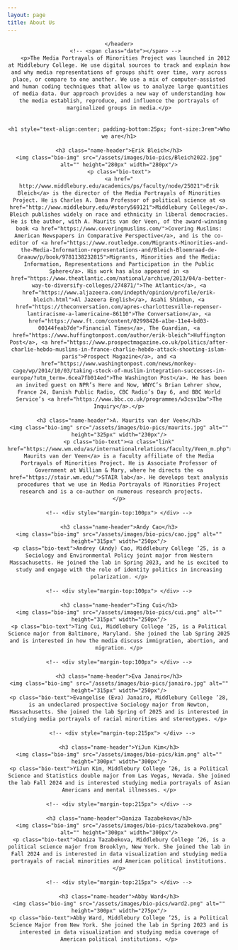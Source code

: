 ```yaml
---
layout: page
title: About Us
---
```

<!-- Global site tag (gtag.js) - Google Analytics -->
<script async src="https://www.googletagmanager.com/gtag/js?id=UA-146764207-1"></script>
<script>
  window.dataLayer = window.dataLayer || [];
  function gtag(){dataLayer.push(arguments);}
  gtag('js', new Date());

  gtag('config', 'UA-146764207-1');
</script>


<!-- Post -->
<section class="post">
    <header class="major">

    </header>
        <!-- <span class="date"></span> -->
        <p>The Media Portrayals of Minorities Project was launched in 2012 at Middlebury College. We use digital sources to track and explain how and why media representations of groups shift over time, vary across place, or compare to one another. We use a mix of computer-assisted and human coding techniques that allow us to analyze large quantities of media data. Our approach provides a new way of understanding how the media establish, reproduce, and influence the portrayals of marginalized groups in media.</p>


    <h1 style="text-align:center; padding-bottom:25px; font-size:3rem">Who we are</h1>

    <h3 class="name-header">Erik Bleich</h3>
    <img class="bio-img" src="/assets/images/bio-pics/Bleich2022.jpg" alt="" height="280px" width="280px"/>
    <p class="bio-text">
    <a href=" http://www.middlebury.edu/academics/ps/faculty/node/25021">Erik Bleich</a> is the director of the Media Portrayals of Minorities Project. He is Charles A. Dana Professor of political science at <a href="http://www.middlebury.edu/#story569121">Middlebury College</a>. Bleich publishes widely on race and ethnicity in liberal democracies. He is the author, with A. Maurits van der Veen, of the award-winning book <a href="https://www.coveringmuslims.com/">Covering Muslims: American Newspapers in Comparative Perspective</a>, and is the co-editor of <a href="https://www.routledge.com/Migrants-Minorities-and-the-Media-Information-representations-and/Bleich-Bloemraad-de-Graauw/p/book/9781138232815">Migrants, Minorities and the Media: Information, Representations and Participation in the Public Sphere</a>. His work has also appeared in <a href="https://www.theatlantic.com/national/archive/2013/04/a-better-way-to-diversify-colleges/274871/">The Atlantic</a>, <a href="https://www.aljazeera.com/indepth/opinion/profile/erik-bleich.html">Al Jazeera English</a>, Asahi Shimbun, <a href="https://theconversation.com/apres-charlottesville-repenser-lantiracisme-a-lamericaine-86110">The Conversation</a>, <a href="https://www.ft.com/content/02998426-a1be-11e4-bd03-00144feab7de">Financial Times</a>, The Guardian, <a href="https://www.huffingtonpost.com/author/erik-bleich">Huffington Post</a>, <a href="https://www.prospectmagazine.co.uk/politics/after-charlie-hebdo-muslims-in-france-charlie-hebdo-attack-shooting-islam-paris">Prospect Magazine</a>, and <a href="https://www.washingtonpost.com/news/monkey-cage/wp/2014/10/03/taking-stock-of-muslim-integration-successes-in-europe/?utm_term=.6cea7fb014ed">The Washington Post</a>. He has been an invited guest on NPR’s Here and Now, WNYC’s Brian Lehrer show, France 24, Danish Public Radio, CBC Radio’s Day 6, and BBC World Service’s <a href="https://www.bbc.co.uk/programmes/w3csv1bw">The Inquiry</a>.</p>

    <h3 class="name-header">A. Maurits van der Veen</h3>
    <img class="bio-img" src="/assets/images/bio-pics/maurits.jpg" alt="" height="325px" width="230px"/>
    <p class="bio-text"><a class="link" href="https://www.wm.edu/as/internationalrelations/faculty/Veen_m.php">A. Maurits van der Veen</a> is a faculty affiliate of the Media Portrayals of Minorities Project. He is Associate Professor of Government at William & Mary, where he directs the <a href="https://stair.wm.edu/">STAIR lab</a>. He develops text analysis procedures that we use in Media Portrayals of Minorities Project research and is a co-author on numerous research projects.     
    </p>

    <!-- <div style="margin-top:100px"> </div> -->

    <h3 class="name-header">Andy Cao</h3>
    <img class="bio-img" src="/assets/images/bio-pics/cao.jpg" alt="" height="315px" width="250px"/>
    <p class="bio-text">Andrey (Andy) Cao, Middlebury College ’25, is a Sociology and Environmental Policy joint major from Western Massachusetts. He joined the lab in Spring 2023, and he is excited to study and engage with the role of identity politics in increasing polarization. </p>

    <!-- <div style="margin-top:100px"> </div> -->

    <h3 class="name-header">Ting Cui</h3>
    <img class="bio-img" src="/assets/images/bio-pics/cui.png" alt="" height="315px" width="250px"/>
    <p class="bio-text">Ting Cui, Middlebury College ’25, is a Political Science major from Baltimore, Maryland. She joined the lab Spring 2025 and is interested in how the media discuss immigration, abortion, and migration. </p>
    
    <!-- <div style="margin-top:100px"> </div> -->

    <h3 class="name-header">Eva Janairo</h3>
    <img class="bio-img" src="/assets/images/bio-pics/janairo.jpg" alt="" height="315px" width="250px"/>
    <p class="bio-text">Evangelise (Eva) Janairo, Middlebury College ’28, is an undeclared prospective Sociology major from Newton, Massachusetts. She joined the lab Spring of 2025 and is interested in studying media portrayals of racial minorities and stereotypes. </p>
  
      <!-- <div style="margin-top:215px"> </div> -->

    <h3 class="name-header">YiJun Kim</h3>
    <img class="bio-img" src="/assets/images/bio-pics/kim.png" alt="" height="300px" width="300px"/>
    <p class="bio-text">YiJun Kim, Middlebury College ’26, is a Political Science and Statistics double major from Las Vegas, Nevada. She joined the lab Fall 2024 and is interested studying media portrayals of Asian Americans and mental illnesses. </p>

    <!-- <div style="margin-top:215px"> </div> -->

    <h3 class="name-header">Daniza Tazabekova</h3>
    <img class="bio-img" src="/assets/images/bio-pics/tazabekova.png" alt="" height="300px" width="300px"/>
    <p class="bio-text">Daniza Tazabekova, Middlebury College ’26, is a political science major from Brooklyn, New York. She joined the lab in Fall 2024 and is interested in data visualization and studying media portrayals of racial minorities and American political institutions. </p>

    <!-- <div style="margin-top:215px"> </div> -->

    <h3 class="name-header">Abby Ward</h3>
    <img class="bio-img" src="/assets/images/bio-pics/ward2.png" alt="" height="300px" width="275px"/>
    <p class="bio-text">Abby Ward, Middlebury College ’25, is a Political Science Major from New York. She joined the lab in Spring 2023 and is interested in data visualization and studying media coverage of American political institutions. </p>



</section>
